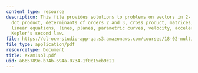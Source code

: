 ```yaml
---
content_type: resource
description: This file provides solutions to problems on vectors in 2- and 3-space,
  dot product, determinants of orders 2 and 3, cross product, matrices, inverse matrices,
  linear equations, lines, planes, parametric curves, velocity, acceleration, and
  Kepler's second law.
file: https://ol-ocw-studio-app-qa.s3.amazonaws.com/courses/18-02-multivariable-calculus-spring-2006/a665789eb74b694a07341f0c15eb9c21_exam1sol.pdf
file_type: application/pdf
resourcetype: Document
title: exam1sol.pdf
uid: a665789e-b74b-694a-0734-1f0c15eb9c21
---
```

